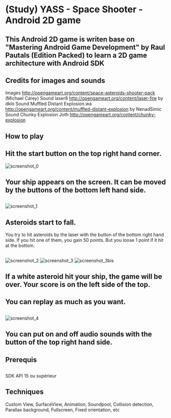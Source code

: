 # (Study) YASS - Space Shooter - Android 2D game
## This Android 2D game is writen base on "Mastering Android Game Development" by Raul Pautals (Edition Packed) to learn a 2D game architecture with Android SDK
## Credits for images and sounds
  Images http://opengameart.org/content/space-asteroids-shooter-pack (Michael Carey)
  Sound laser8 http://opengameart.org/content/laser-fire by  dklo
  Sound Muffled Distant Explosion.wa http://opengameart.org/content/muffled-distant-explosion by NenadSimic
  Sound Chunky Explosion Joth http://opengameart.org/content/chunky-explosion
##
## How to play
##
## Hit the start button on the top right hand corner.
![screenshot_0](https://cloud.githubusercontent.com/assets/21304543/22428196/6f49cf1a-e706-11e6-8520-4c0953b7fe7b.png)
##
## Your ship appears on the screen. It can be moved by the buttons of the bottom left hand side. 
##
![screenshot_1](https://cloud.githubusercontent.com/assets/21304543/22428197/6f4b3bde-e706-11e6-9890-3a1f92c0b0f2.png)
##
## Asteroids start to fall. 
You try to hit asteroids by the laser with the button of the bottom right hand side. If you hit one of them, you gain 50 points. But you loose 1 point if it hit at the bottom. 
##
![screenshot_2](https://cloud.githubusercontent.com/assets/21304543/22428198/6f501d84-e706-11e6-92b8-2f061a8367c4.png)
![screenshot_3](https://cloud.githubusercontent.com/assets/21304543/22428199/6f5574aa-e706-11e6-902f-3dde3d5f10ba.png)
![screenshot_3bis](https://cloud.githubusercontent.com/assets/21304543/22428200/6f5ffed4-e706-11e6-98c5-4684b9ec7931.png)
##
## If a white asteroid hit your ship, the game will be over. Your score is on the left side of the top. 
## You can replay as much as you want.
##
![screenshot_4](https://cloud.githubusercontent.com/assets/21304543/22428201/6f610ed2-e706-11e6-9501-8a110b9959d3.png)
##
## You can put on and off audio sounds with the button of the top right hand side.
##
## Prerequis
##
SDK API 15 ou supérieur
##
## Techniques
Custom View, SurfaceView, Animation, Soundpool, Collision detection, Parallax background, Fullscreen, Fixed orientation, etc




